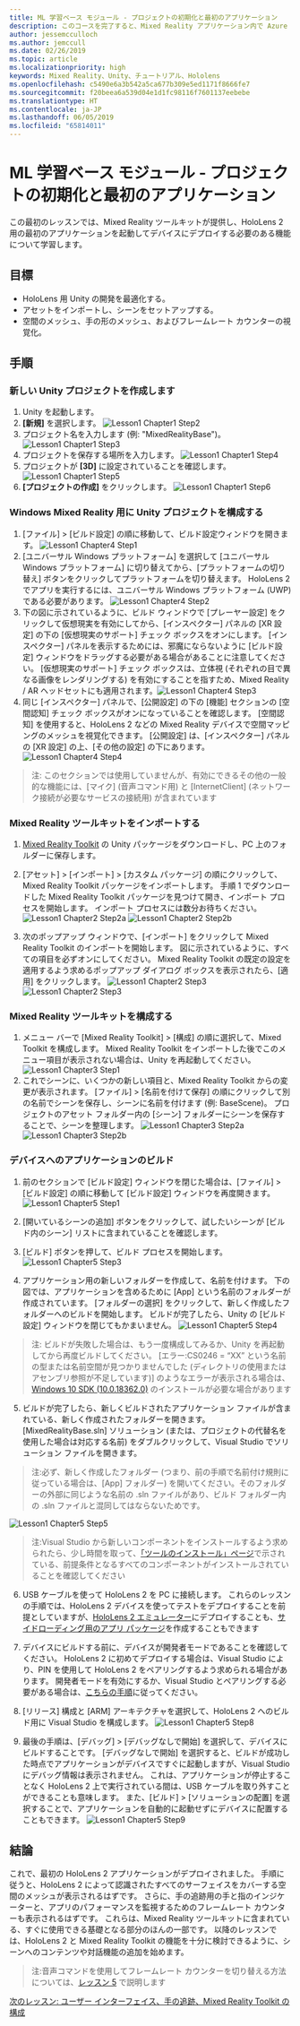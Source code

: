 ```yaml
---
title: ML 学習ベース モジュール - プロジェクトの初期化と最初のアプリケーション
description: このコースを完了すると、Mixed Reality アプリケーション内で Azure 顔認識を実装する方法を学習することができます。
author: jessemcculloch
ms.author: jemccull
ms.date: 02/26/2019
ms.topic: article
ms.localizationpriority: high
keywords: Mixed Reality、Unity、チュートリアル、Hololens
ms.openlocfilehash: c5490e6a3b542a5ca677b309e5ed1171f8666fe7
ms.sourcegitcommit: f20beea6a539d04e1d1fc98116f7601137eebebe
ms.translationtype: HT
ms.contentlocale: ja-JP
ms.lasthandoff: 06/05/2019
ms.locfileid: "65814011"
---
```

# <a name="mr-learning-base-module---project-initialization-and-first-application"></a>ML 学習ベース モジュール - プロジェクトの初期化と最初のアプリケーション

この最初のレッスンでは、Mixed Reality ツールキットが提供し、HoloLens 2 用の最初のアプリケーションを起動してデバイスにデプロイする必要のある機能について学習します。

## <a name="objectives"></a>目標

* HoloLens 用 Unity の開発を最適化する。
* アセットをインポートし、シーンをセットアップする。
* 空間のメッシュ、手の形のメッシュ、およびフレームレート カウンターの視覚化。

## <a name="instructions"></a>手順

### <a name="create-new-unity-project"></a>新しい Unity プロジェクトを作成します

1. Unity を起動します。
2. **[新規]** を選択します。
![Lesson1 Chapter1 Step2](images/Lesson1Chapter1Step2.JPG)
3. プロジェクト名を入力します (例: "MixedRealityBase")。
![Lesson1 Chapter1 Step3](images/Lesson1Chapter1Step3.JPG)
4. プロジェクトを保存する場所を入力します。
![Lesson1 Chapter1 Step4](images/Lesson1Chapter1Step4.JPG)
5. プロジェクトが **[3D]** に設定されていることを確認します。
![Lesson1 Chapter1 Step5](images/Lesson1Chapter1Step5.JPG)
6. **[プロジェクトの作成]** をクリックします。
![Lesson1 Chapter1 Step6](images/Lesson1Chapter1Step6.JPG)

### <a name="configure-the-unity-project-for-windows-mixed-reality"></a>Windows Mixed Reality 用に Unity プロジェクトを構成する

1. [ファイル] > [ビルド設定] の順に移動して、ビルド設定ウィンドウを開きます。
![Lesson1 Chapter4 Step1](images/Lesson1Chapter4Step1.JPG)
2. [ユニバーサル Windows プラットフォーム] を選択して [ユニバーサル Windows プラットフォーム] に切り替えてから、[プラットフォームの切り替え] ボタンをクリックしてプラットフォームを切り替えます。 HoloLens 2 でアプリを実行するには、ユニバーサル Windows プラットフォーム (UWP) である必要があります。
![Lesson1 Chapter4 Step2](images/Lesson1Chapter4Step2.JPG)
3. 下の図に示されているように、ビルド ウィンドウで [プレーヤー設定] をクリックして仮想現実を有効にしてから、[インスペクター] パネルの [XR 設定] の下の [仮想現実のサポート] チェック ボックスをオンにします。 [インスペクター] パネルを表示するためには、邪魔にならないように [ビルド設定] ウィンドウをドラッグする必要がある場合があることに注意してください。 [仮想現実のサポート] チェック ボックスは、立体視 (それぞれの目で異なる画像をレンダリングする) を有効にすることを指すため、Mixed Reality / AR ヘッドセットにも適用されます。![Lesson1 Chapter4 Step3](images/Lesson1Chapter4Step3.JPG)
4. 同じ [インスペクター] パネルで、[公開設定] の下の [機能] セクションの [空間認知] チェック ボックスがオンになっていることを確認します。 [空間認知] を使用すると、HoloLens 2 などの Mixed Reality デバイスで空間マッピングのメッシュを視覚化できます。 [公開設定] は、[インスペクター] パネルの [XR 設定] の上、[その他の設定] の下にあります。
![Lesson1 Chapter4 Step4](images/Lesson1Chapter4Step4.JPG)

> 注: このセクションでは使用していませんが、有効にできるその他の一般的な機能には、[マイク] (音声コマンド用) と [InternetClient] (ネットワーク接続が必要なサービスの接続用) が含まれています

### <a name="import-the-mixed-reality-toolkit"></a>Mixed Reality ツールキットをインポートする

1. [Mixed Reality Toolkit](https://github.com/Microsoft/MixedRealityToolkit-Unity/releases/download/v2.0.0-RC1/Microsoft.MixedReality.Toolkit.Unity.Foundation-v2.0.0-RC1.unitypackage) の Unity パッケージをダウンロードし、PC 上のフォルダーに保存します。

2. [アセット] > [インポート] > [カスタム パッケージ] の順にクリックして、Mixed Reality Toolkit パッケージをインポートします。 手順 1 でダウンロードした Mixed Reality Toolkit パッケージを見つけて開き、インポート プロセスを開始します。 インポート プロセスには数分お待ちください。
    ![Lesson1 Chapter2 Step2a](images/Lesson1Chapter2Step2a.JPG) ![Lesson1 Chapter2 Step2b](images/Lesson1Chapter2Step2b.JPG)

3. 次のポップアップ ウィンドウで、[インポート] をクリックして Mixed Reality Toolkit のインポートを開始します。 図に示されているように、すべての項目を必ずオンにしてください。 Mixed Reality Toolkit の既定の設定を適用するよう求めるポップアップ ダイアログ ボックスを表示されたら、[適用] をクリックします。
    ![Lesson1 Chapter2 Step3](images/Lesson1Chapter2Step3.JPG) ![Lesson1 Chapter2 Step3](images/Lesson1Chapter2Step3b.JPG)

### <a name="configure-the-mixed-reality-toolkit"></a>Mixed Reality ツールキットを構成する

1. メニュー バーで [Mixed Reality Toolkit] > [構成] の順に選択して、Mixed Toolkit を構成します。 Mixed Reality Toolkit をインポートした後でこのメニュー項目が表示されない場合は、Unity を再起動してください。
![Lesson1 Chapter3 Step1](images/Lesson1Chapter3Step1.JPG)
2. これでシーンに、いくつかの新しい項目と、Mixed Reality Toolkit からの変更が表示されます。 [ファイル] > [名前を付けて保存] の順にクリックして別の名前でシーンを保存し、シーンに名前を付けます (例: BaseScene)。 プロジェクトのアセット フォルダー内の [シーン] フォルダーにシーンを保存することで、シーンを整理します。
![Lesson1 Chapter3 Step2a](images/Lesson1Chapter3Step2a.JPG)
![Lesson1 Chapter3 Step2b](images/Lesson1Chapter3Step2b.JPG)

### <a name="build-your-application-to-your-device"></a>デバイスへのアプリケーションのビルド

1. 前のセクションで [ビルド設定] ウィンドウを閉じた場合は、[ファイル] > [ビルド設定] の順に移動して [ビルド設定] ウィンドウを再度開きます。
    ![Lesson1 Chapter5 Step1](images/Lesson1Chapter5Step1.JPG)

2. [開いているシーンの追加] ボタンをクリックして、試したいシーンが [ビルド内のシーン] リストに含まれていることを確認します。

3. [ビルド] ボタンを押して、ビルド プロセスを開始します。
    ![Lesson1 Chapter5 Step3](images/Lesson1Chapter5Step3.JPG)

4. アプリケーション用の新しいフォルダーを作成して、名前を付けます。 下の図では、アプリケーションを含めるために [App] という名前のフォルダーが作成されています。 [フォルダーの選択] をクリックして、新しく作成したフォルダーへのビルドを開始します。 ビルドが完了したら、Unity の [ビルド設定] ウィンドウを閉じてもかまいません。 
    ![Lesson1 Chapter5 Step4](images/Lesson1Chapter5Step4.JPG)

  > 注: ビルドが失敗した場合は、もう一度構成してみるか、Unity を再起動してから再度ビルドしてください。 [エラー:CS0246 = “XX” という名前の型または名前空間が見つかりませんでした (ディレクトリの使用またはアセンブリ参照が不足しています)] のようなエラーが表示される場合は、[Windows 10 SDK (10.0.18362.0)](<https://developer.microsoft.com/en-us/windows/downloads/windows-10-sdk>) のインストールが必要な場合があります
  >

5. ビルドが完了したら、新しくビルドされたアプリケーション ファイルが含まれている、新しく作成されたフォルダーを開きます。 [MixedRealityBase.sln] ソリューション (または、プロジェクトの代替名を使用した場合は対応する名前) をダブルクリックして、Visual Studio でソリューション ファイルを開きます。

  > 注:必ず、新しく作成したフォルダー (つまり、前の手順で名前付け規則に従っている場合は、[App] フォルダー) を開いてください。そのフォルダーの外部に同じような名前の .sln ファイルがあり、ビルド フォルダー内の .sln ファイルと混同してはならないためです。 

![Lesson1 Chapter5 Step5](images/Lesson1Chapter5Step5.JPG)

  > 注:Visual Studio から新しいコンポーネントをインストールするよう求められたら、少し時間を取って、[「ツールのインストール」ページ](install-the-tools.md)で示されている、前提条件となるすべてのコンポーネントがインストールされていることを確認してください

6. USB ケーブルを使って HoloLens 2 を PC に接続します。 これらのレッスンの手順では、HoloLens 2 デバイスを使ってテストをデプロイすることを前提としていますが、[HoloLens 2 エミュレーター](using-the-hololens-emulator.md)にデプロイすることも、[サイドローディング用のアプリ パッケージ](<https://docs.microsoft.com/en-us/windows/uwp/packaging/packaging-uwp-apps>)を作成することもできます

7. デバイスにビルドする前に、デバイスが開発者モードであることを確認してください。 HoloLens 2 に初めてデプロイする場合は、Visual Studio により、PIN を使用して HoloLens 2 をペアリングするよう求められる場合があります。 開発者モードを有効にするか、Visual Studio とペアリングする必要がある場合は、[こちらの手順](https://docs.microsoft.com/en-us/windows/mixed-reality/using-visual-studio)に従ってください。

8. [リリース] 構成と [ARM] アーキテクチャを選択して、HoloLens 2 へのビルド用に Visual Studio を構成します。
    ![Lesson1 Chapter5 Step8](images/Lesson1Chapter5Step8.JPG)

9. 最後の手順は、[デバッグ] > [デバッグなしで開始] を選択して、デバイスにビルドすることです。 [デバッグなしで開始] を選択すると、ビルドが成功した時点でアプリケーションがデバイスですぐに起動しますが、Visual Studio にデバッグ情報は表示されません。 これは、アプリケーションが停止することなく HoloLens 2 上で実行されている間は、USB ケーブルを取り外すことができることも意味します。 また、[ビルド] > [ソリューションの配置] を選択することで、アプリケーションを自動的に起動せずにデバイスに配置することもできます。
    ![Lesson1 Chapter5 Step9](images/Lesson1Chapter5Step9.JPG)

## <a name="congratulations"></a>結論

これで、最初の HoloLens 2 アプリケーションがデプロイされました。 手順に従うと、HoloLens 2 によって認識されたすべてのサーフェイスをカバーする空間のメッシュが表示されるはずです。 さらに、手の追跡用の手と指のインジケーターと、アプリのパフォーマンスを監視するためのフレームレート カウンターも表示されるはずです。 これらは、Mixed Reality ツールキットに含まれている、すぐに使用できる基礎となる部分のほんの一部です。 以降のレッスンでは、HoloLens 2 と Mixed Reality Toolkit の機能を十分に検討できるように、シーンへのコンテンツや対話機能の追加を始めます。

>注:音声コマンドを使用してフレームレート カウンターを切り替える方法については、[レッスン 5](mrlearning-base-ch5.md) で説明します

[次のレッスン: ユーザー インターフェイス、手の追跡、Mixed Reality Toolkit の構成](mrlearning-base-ch2.md)
